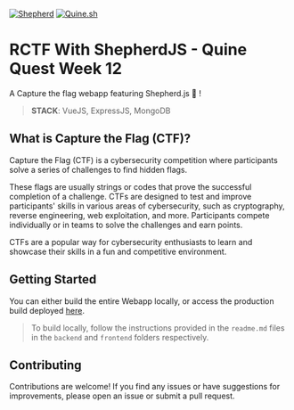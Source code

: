 [![Shepherd](https://img.shields.io/badge/Shepherd-JS-EFF2F3?labelColor=16202D&style=for-the-badge&link=https://shepherdjs.dev/)](https://shepherdjs.dev/)
[![Quine.sh](https://img.shields.io/badge/Quine.sh-131633?style=for-the-badge&link=https://quine.sh/)](https://quine.sh/)

# RCTF With ShepherdJS - Quine Quest Week 12

A Capture the flag webapp featuring Shepherd.js 🐑 !

> **STACK**: VueJS, ExpressJS, MongoDB

## What is Capture the Flag (CTF)?

Capture the Flag (CTF) is a cybersecurity competition where participants solve a series of challenges to find hidden flags. 

These flags are usually strings or codes that prove the successful completion of a challenge. CTFs are designed to test and improve participants' skills in various areas of cybersecurity, such as cryptography, reverse engineering, web exploitation, and more. Participants compete individually or in teams to solve the challenges and earn points.

 CTFs are a popular way for cybersecurity enthusiasts to learn and showcase their skills in a fun and competitive environment.


## Getting Started

You can either build the entire Webapp locally, or access the production build deployed [here](https://shepherd.redtrib3.me).


> To build locally, follow the instructions provided in the `readme.md` files in the `backend` and `frontend` folders respectively.

## Contributing

Contributions are welcome! If you find any issues or have suggestions for improvements, please open an issue or submit a pull request.



